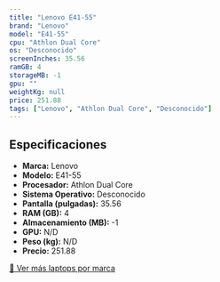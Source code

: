 ```yaml
---
title: "Lenovo E41-55"
brand: "Lenovo"
model: "E41-55"
cpu: "Athlon Dual Core"
os: "Desconocido"
screenInches: 35.56
ramGB: 4
storageMB: -1
gpu: ""
weightKg: null
price: 251.88
tags: ["Lenovo", "Athlon Dual Core", "Desconocido"]
---
```

## Especificaciones

- **Marca:** Lenovo
- **Modelo:** E41-55
- **Procesador:** Athlon Dual Core
- **Sistema Operativo:** Desconocido
- **Pantalla (pulgadas):** 35.56
- **RAM (GB):** 4
- **Almacenamiento (MB):** -1
- **GPU:** N/D
- **Peso (kg):** N/D
- **Precio:** 251.88

[:rocket: Ver más laptops por marca](/brand/lenovo)
